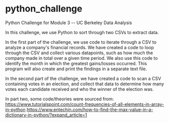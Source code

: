 # python_challenge
Python Challenge for Module 3 -- UC Berkeley Data Analysis 

In this challenge, we use Python to sort through two CSVs to extract data.

In the first part of the challenge, we use code to iterate through a CSV to analyze a company's financial records.
We have created a code to loop through the CSV and collect various datapoints, such as how much the company
made in total over a given time period.  We also use this code to identify the month in which the greatest
gains/losses occurred.  This program will also create and print the findings in a separate text file.

In the second part of the challenge, we have created a code to scan a CSV containing votes in an election,
and collect that data to determine how many votes each candidate received and who the winner of the election was.

In part two, some code/theories were sourced from:
https://www.tutorialspoint.com/count-frequencies-of-all-elements-in-array-in-python
https://www.entechin.com/how-to-find-the-max-value-in-a-dictionary-in-python/?expand_article=1

